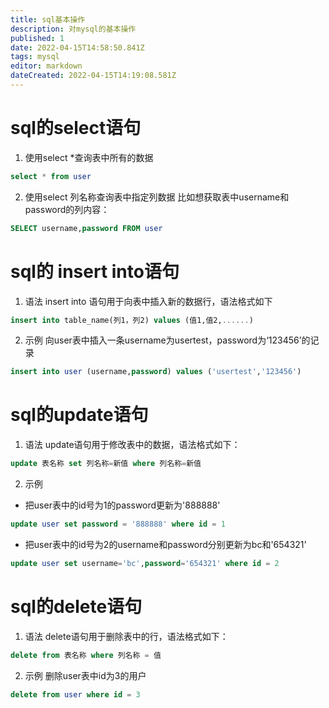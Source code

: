 ```yaml
---
title: sql基本操作
description: 对mysql的基本操作
published: 1
date: 2022-04-15T14:58:50.841Z
tags: mysql
editor: markdown
dateCreated: 2022-04-15T14:19:08.581Z
---
```


# sql的select语句
1. 使用select *查询表中所有的数据
``` sql
select * from user
```
2. 使用select 列名称查询表中指定列数据
比如想获取表中username和password的列内容：
``` sql
SELECT username,password FROM user
```
# sql的 insert into语句
1. 语法
insert into 语句用于向表中插入新的数据行，语法格式如下
``` sql
insert into table_name(列1，列2) values (值1,值2,......)
```
2. 示例
向user表中插入一条username为usertest，password为‘123456’的记录
``` sql
insert into user (username,password) values ('usertest','123456')
```
# sql的update语句
1. 语法
update语句用于修改表中的数据，语法格式如下：
``` sql
update 表名称 set 列名称=新值 where 列名称=新值
```
2. 示例
+ 把user表中的id号为1的password更新为'888888'
``` sql
update user set password = '888888' where id = 1
```
+ 把user表中的id号为2的username和password分别更新为bc和'654321'
``` sql
update user set username='bc',password='654321' where id = 2
```
# sql的delete语句
1. 语法
delete语句用于删除表中的行，语法格式如下：
``` sql
delete from 表名称 where 列名称 = 值
```
2. 示例
删除user表中id为3的用户
``` sql
delete from user where id = 3
```
